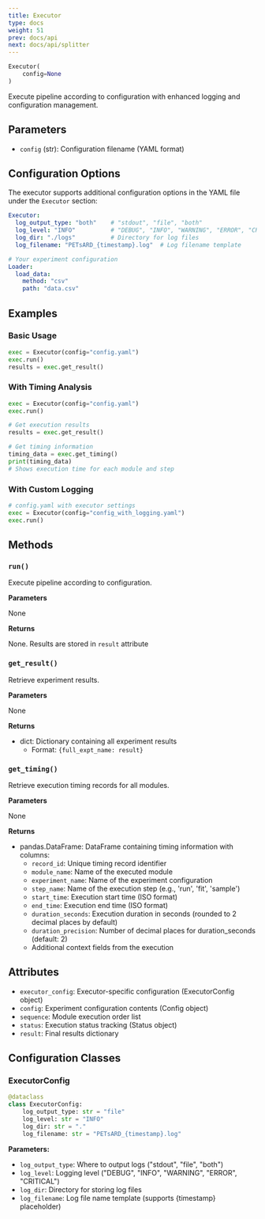```yaml
---
title: Executor
type: docs
weight: 51
prev: docs/api
next: docs/api/splitter
---
```



```python
Executor(
    config=None
)
```

Execute pipeline according to configuration with enhanced logging and configuration management.

## Parameters

- `config` (str): Configuration filename (YAML format)

## Configuration Options

The executor supports additional configuration options in the YAML file under the `Executor` section:

```yaml
Executor:
  log_output_type: "both"    # "stdout", "file", "both"
  log_level: "INFO"          # "DEBUG", "INFO", "WARNING", "ERROR", "CRITICAL"
  log_dir: "./logs"          # Directory for log files
  log_filename: "PETsARD_{timestamp}.log"  # Log filename template

# Your experiment configuration
Loader:
  load_data:
    method: "csv"
    path: "data.csv"
```

## Examples

### Basic Usage
```python
exec = Executor(config="config.yaml")
exec.run()
results = exec.get_result()
```

### With Timing Analysis
```python
exec = Executor(config="config.yaml")
exec.run()

# Get execution results
results = exec.get_result()

# Get timing information
timing_data = exec.get_timing()
print(timing_data)
# Shows execution time for each module and step
```

### With Custom Logging
```python
# config.yaml with executor settings
exec = Executor(config="config_with_logging.yaml")
exec.run()
```

## Methods

### `run()`

Execute pipeline according to configuration.

**Parameters**

None

**Returns**

None. Results are stored in `result` attribute

### `get_result()`

Retrieve experiment results.

**Parameters**

None

**Returns**

- dict: Dictionary containing all experiment results
  - Format: `{full_expt_name: result}`

### `get_timing()`

Retrieve execution timing records for all modules.

**Parameters**

None

**Returns**

- pandas.DataFrame: DataFrame containing timing information with columns:
  - `record_id`: Unique timing record identifier
  - `module_name`: Name of the executed module
  - `experiment_name`: Name of the experiment configuration
  - `step_name`: Name of the execution step (e.g., 'run', 'fit', 'sample')
  - `start_time`: Execution start time (ISO format)
  - `end_time`: Execution end time (ISO format)
  - `duration_seconds`: Execution duration in seconds (rounded to 2 decimal places by default)
  - `duration_precision`: Number of decimal places for duration_seconds (default: 2)
  - Additional context fields from the execution

## Attributes

- `executor_config`: Executor-specific configuration (ExecutorConfig object)
- `config`: Experiment configuration contents (Config object)
- `sequence`: Module execution order list
- `status`: Execution status tracking (Status object)
- `result`: Final results dictionary

## Configuration Classes

### ExecutorConfig

```python
@dataclass
class ExecutorConfig:
    log_output_type: str = "file"
    log_level: str = "INFO"
    log_dir: str = "."
    log_filename: str = "PETsARD_{timestamp}.log"
```

**Parameters:**
- `log_output_type`: Where to output logs ("stdout", "file", "both")
- `log_level`: Logging level ("DEBUG", "INFO", "WARNING", "ERROR", "CRITICAL")
- `log_dir`: Directory for storing log files
- `log_filename`: Log file name template (supports {timestamp} placeholder)